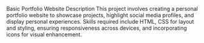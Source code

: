 Basic Portfolio Website
Description
This project involves creating a personal portfolio website to showcase projects, highlight social media profiles, and display personal experiences. Skills required include HTML, CSS for layout and styling, ensuring responsiveness across devices, and incorporating icons for visual enhancement.

